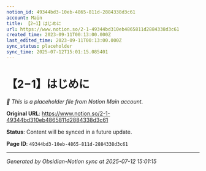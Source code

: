 ```yaml
---
notion_id: 49344bd3-10eb-4865-811d-2884338d3c61
account: Main
title: 【2−1】はじめに
url: https://www.notion.so/2-1-49344bd310eb4865811d2884338d3c61
created_time: 2023-09-11T00:13:00.000Z
last_edited_time: 2023-09-11T00:13:00.000Z
sync_status: placeholder
sync_time: 2025-07-12T15:01:15.085401
---
```


# 【2−1】はじめに

*🔄 This is a placeholder file from Notion Main account.*

**Original URL**: https://www.notion.so/2-1-49344bd310eb4865811d2884338d3c61

**Status**: Content will be synced in a future update.

**Page ID**: `49344bd3-10eb-4865-811d-2884338d3c61`

---

*Generated by Obsidian-Notion sync at 2025-07-12 15:01:15*
